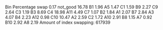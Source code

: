 Bin	Percentage
swap	0.17
not_good	16.78
B1	1.96
A5	1.47
C1	1.59
B9	2.27
C9	2.64
C3	1.19
B3	8.69
C4	18.98
A11	4.49
C7	1.07
B2	1.84
A1	2.07
B7	2.84
A3	4.07
B4	2.23
A12	0.98
C10	10.47
A2	2.59
C2	1.72
A10	2.91
B8	1.15
A7	0.92
B10	2.92
A8	2.19
Amount of index swapping: 617939